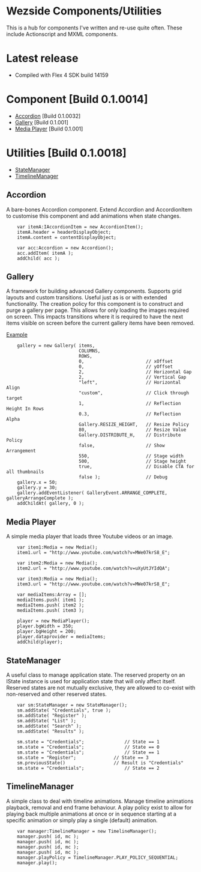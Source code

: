 Wezside Components/Utilities
============================

This is a hub for components I've written and re-use quite often. These include Actionscript and MXML components.

Latest release
=======

* Compiled with Flex 4 SDK build 14159 

Component [Build 0.1.0014]
=======

* [Accordion](http://github.com/wezside/Toolkit/blob/master/src/com/wezside/sample/accordion/AccordionAdvanced.mxml "Accordion") [Build 0.1.0032]
* [Gallery](http://github.com/wezside/Toolkit/blob/master/src/com/wezside/sample/gallery/GalleryBasic.as "Gallery") [Build 0.1.001]
* [Media Player](http://github.com/wezside/Toolkit/blob/master/src/com/wezside/sample/media/MediaSample.as "MediaPlayer") [Build 0.1.001]

Utilities [Build 0.1.0018]
=======

* [StateManager](http://github.com/wezside/Toolkit/blob/master/src/com/wezside/sample/stateManager/StateTest.as "StateManager") 
* [TimelineManager](http://github.com/wezside/Toolkit/blob/master/src/com/wezside/sample/timelineManager/TimelineSample.as "TimelineManager")



Accordion
---------

A bare-bones Accordion component. Extend Accordion and AccordionItem to customise this component and add animations when 
state changes.

		var itemA:IAccordionItem = new AccordionItem();
		itemA.header = headerDisplayObject;
		itemA.content = contentDisplayObject; 
			
		var acc:Accordion = new Accordion();
		acc.addItem( itemA );
		addChild( acc );
		
Gallery
-------

A framework for building advanced Gallery components. Supports grid layouts and custom transitions. Useful just as is or with extended functionality. 
The creation policy for this component is to construct and purge a gallery per page. This allows for only loading the images required on screen. This impacts
transitions where it is required to have the next items visible on screen before the current gallery items have been removed. 

[Example](http://www.sony.com/football/#/cfcfootballhd/ "Gallery Example")

		gallery = new Gallery( items, 
							   COLUMNS, 
							   ROWS,
							   0, 						// xOffset
							   0, 						// yOffset
							   2, 						// Horizontal Gap
							   2, 						// Vertical Gap
							   "left", 					// Horizontal Align
							   "custom",				// Click through target
							   1,   					// Reflection Height In Rows
							   0.3, 					// Reflection Alpha
							   Gallery.RESIZE_HEIGHT,	// Resize Policy 
							   80, 						// Resize Value
							   Gallery.DISTRIBUTE_H, 	// Distribute Policy
							   false, 					// Show Arrangement
							   550,  					// Stage width
							   500,  					// Stage height
							   true, 					// Disable CTA for all thumbnails
							   false );					// Debug
		gallery.x = 50;
		gallery.y = 30;
		gallery.addEventListener( GalleryEvent.ARRANGE_COMPLETE, galleryArrangeComplete );
		addChildAt( gallery, 0 );

Media Player
------------

A simple media player that loads three Youtube videos or an image. 

		var item1:Media = new Media();
		item1.url = "http://www.youtube.com/watch?v=MWe07krS8_E";
		 
		var item2:Media = new Media();
		item2.url = "http://www.youtube.com/watch?v=uXyUtJYIdQA"; 
		 
		var item3:Media = new Media();
		item3.url = "http://www.youtube.com/watch?v=MWe07krS8_E"; 
				
		var mediaItems:Array = [];
		mediaItems.push( item1 );
		mediaItems.push( item2 );
		mediaItems.push( item3 );
	
		player = new MediaPlayer();
		player.bgWidth = 350;			
		player.bgHeight = 200;			
		player.dataprovider = mediaItems;
		addChild(player); 
		
StateManager
------------

A useful class to manage application state. The reserved property on an IState instance is used for 
application state that will only affect itself. Reserved states are not mutually exclusive, they are allowed to co-exist 
with non-reserved and other reserved states. 

		var sm:StateManager = new StateManager();
		sm.addState( "Credentials", true );
		sm.addState( "Register" );
		sm.addState( "List" );
		sm.addState( "Search" );
		sm.addState( "Results" );
		
		sm.state = "Credentials";				// State == 1
		sm.state = "Credentials";				// State == 0
		sm.state = "Credentials";				// State == 1
		sm.state = "Register";				// State == 3
		sm.previousState()					// Result is "Credentials"	
		sm.state = "Credentials";				// State == 2


TimelineManager
---------------

A simple class to deal with timeline animations. Manage timeline animations playback, removal and 
end frame behaviour. A play policy exist to allow for playing back multiple animations at once or 
in sequence starting at a specific animation or simply play a single (default) animation.

		var manager:TimelineManager = new TimelineManager();
		manager.push( id, mc );
		manager.push( id, mc );
		manager.push( id, mc );
		manager.push( id, mc );
		manager.playPolicy = TimelineManager.PLAY_POLICY_SEQUENTIAL; 
		manager.play();
